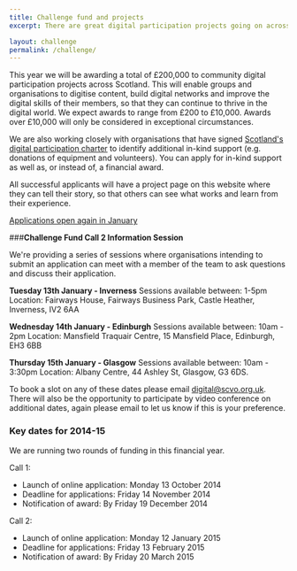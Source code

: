 ```yaml
---
title: Challenge fund and projects
excerpt: There are great digital participation projects going on across Scotland. We want to help existing projects to do more, and encourage new projects to get started.

layout: challenge
permalink: /challenge/
---
```


This year we will be awarding a total of £200,000 to community digital participation projects across Scotland. This will enable groups and organisations to digitise content, build digital networks and improve the digital skills of their members, so that they can continue to thrive in the digital world. We expect awards to range from £200 to £10,000. Awards over £10,000 will only be considered in exceptional circumstances.

We are also working closely with organisations that have signed [Scotland's digital participation charter](/charter/) to identify additional in-kind support (e.g. donations of equipment and volunteers). You can apply for in-kind support as well as, or instead of, a financial award.

All successful applicants will have a project page on this website where they can tell their story, so that others can see what works and learn from their experience.

<a href="/challenge/apply/" class="btn btn-primary btn-lg" disabled="disabled">Applications open again in January</a>

###**Challenge Fund Call 2 Information Session**

We're providing a series of sessions where organisations intending to submit an application can meet with a member of the team to ask questions and discuss their application. 

**Tuesday 13th January - Inverness**
Sessions available between: 1-5pm
Location: Fairways House, Fairways Business Park, Castle Heather, Inverness, IV2 6AA

**Wednesday 14th January - Edinburgh**
Sessions available between: 10am - 2pm
Location: Mansfield Traquair Centre, 15 Mansfield Place, Edinburgh, EH3 6BB

**Thursday 15th January - Glasgow**
Sessions available between: 10am - 3:30pm
Location: Albany Centre, 44 Ashley St, Glasgow, G3 6DS. 

To book a slot on any of these dates please email digital@scvo.org.uk. There will also be the opportunity to participate by video conference on additional dates, again please email to let us know if this is your preference. 


### Key dates for 2014-15

We are running two rounds of funding in this financial year.

Call 1:

- Launch of online application: Monday 13 October 2014
- Deadline for applications: Friday 14 November 2014
- Notification of award: By Friday 19 December 2014

Call 2:

- Launch of online application: Monday 12 January 2015
- Deadline for applications: Friday 13 February 2015
- Notification of award: By Friday 20 March 2015
